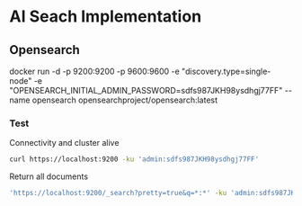 # AI Seach Implementation


## Opensearch


 docker run -d -p 9200:9200 -p 9600:9600 -e "discovery.type=single-node" -e "OPENSEARCH_INITIAL_ADMIN_PASSWORD=sdfs987JKH98ysdhgj77FF" --name opensearch opensearchproject/opensearch:latest




### Test

Connectivity and cluster alive

```bash
curl https://localhost:9200 -ku 'admin:sdfs987JKH98ysdhgj77FF'
```


Return all documents

```bash
'https://localhost:9200/_search?pretty=true&q=*:*' -ku 'admin:sdfs987JKH98ysdhgj77FF'
```
